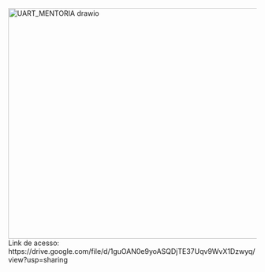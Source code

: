 <img width="1322" height="468" alt="UART_MENTORIA drawio" src="https://github.com/user-attachments/assets/35367b20-0fec-4fd3-9a4c-8100162af341" />
Link de acesso: https://drive.google.com/file/d/1guOAN0e9yoASQDjTE37Uqv9WvX1Dzwyq/view?usp=sharing
